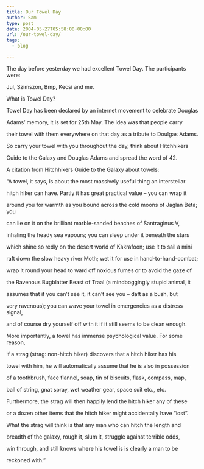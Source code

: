 ```yaml
---
title: Our Towel Day
author: Sam
type: post
date: 2004-05-27T05:58:00+00:00
url: /our-towel-day/
tags:
  - blog

---
```

The day before yesterday we had excellent Towel Day. The participants were:
  
Jul, Szimszon, Bmp, Kecsi and me.

What is Towel Day?

Towel Day has been declared by an internet movement to celebrate Douglas
  
Adams&#8217; memory, it is set for 25th May. The idea was that people carry
  
their towel with them everywhere on that day as a tribute to Doulgas Adams.

So carry your towel with you throughout the day, think about Hitchhikers
  
Guide to the Galaxy and Douglas Adams and spread the word of 42.

A citation from Hitchhikers Guide to the Galaxy about towels:

&#8220;A towel, it says, is about the most massively useful thing an interstellar
  
hitch hiker can have. Partly it has great practical value &#8211; you can wrap it
  
around you for warmth as you bound across the cold moons of Jaglan Beta; you
  
can lie on it on the brilliant marble-sanded beaches of Santraginus V,
  
inhaling the heady sea vapours; you can sleep under it beneath the stars
  
which shine so redly on the desert world of Kakrafoon; use it to sail a mini
  
raft down the slow heavy river Moth; wet it for use in hand-to-hand-combat;
  
wrap it round your head to ward off noxious fumes or to avoid the gaze of
  
the Ravenous Bugblatter Beast of Traal (a mindboggingly stupid animal, it
  
assumes that if you can&#8217;t see it, it can&#8217;t see you &#8211; daft as a bush, but
  
very ravenous); you can wave your towel in emergencies as a distress signal,
  
and of course dry yourself off with it if it still seems to be clean enough.
  
More importantly, a towel has immense psychological value. For some reason,
  
if a strag (strag: non-hitch hiker) discovers that a hitch hiker has his
  
towel with him, he will automatically assume that he is also in possession
  
of a toothbrush, face flannel, soap, tin of biscuits, flask, compass, map,
  
ball of string, gnat spray, wet weather gear, space suit etc., etc.
  
Furthermore, the strag will then happily lend the hitch hiker any of these
  
or a dozen other items that the hitch hiker might accidentally have &#8220;lost&#8221;.
  
What the strag will think is that any man who can hitch the length and
  
breadth of the galaxy, rough it, slum it, struggle against terrible odds,
  
win through, and still knows where his towel is is clearly a man to be
  
reckoned with.&#8221;

